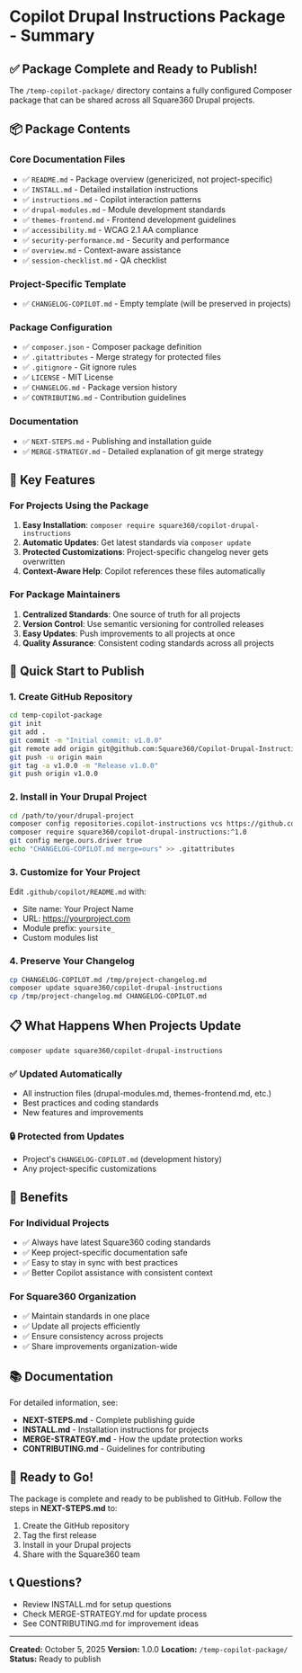 # Copilot Drupal Instructions Package - Summary

## ✅ Package Complete and Ready to Publish!

The `/temp-copilot-package/` directory contains a fully configured Composer package that can be shared across all Square360 Drupal projects.

## 📦 Package Contents

### Core Documentation Files
- ✅ `README.md` - Package overview (genericized, not project-specific)
- ✅ `INSTALL.md` - Detailed installation instructions
- ✅ `instructions.md` - Copilot interaction patterns
- ✅ `drupal-modules.md` - Module development standards
- ✅ `themes-frontend.md` - Frontend development guidelines
- ✅ `accessibility.md` - WCAG 2.1 AA compliance
- ✅ `security-performance.md` - Security and performance
- ✅ `overview.md` - Context-aware assistance
- ✅ `session-checklist.md` - QA checklist

### Project-Specific Template
- ✅ `CHANGELOG-COPILOT.md` - Empty template (will be preserved in projects)

### Package Configuration
- ✅ `composer.json` - Composer package definition
- ✅ `.gitattributes` - Merge strategy for protected files
- ✅ `.gitignore` - Git ignore rules
- ✅ `LICENSE` - MIT License
- ✅ `CHANGELOG.md` - Package version history
- ✅ `CONTRIBUTING.md` - Contribution guidelines

### Documentation
- ✅ `NEXT-STEPS.md` - Publishing and installation guide
- ✅ `MERGE-STRATEGY.md` - Detailed explanation of git merge strategy

## 🎯 Key Features

### For Projects Using the Package
1. **Easy Installation**: `composer require square360/copilot-drupal-instructions`
2. **Automatic Updates**: Get latest standards via `composer update`
3. **Protected Customizations**: Project-specific changelog never gets overwritten
4. **Context-Aware Help**: Copilot references these files automatically

### For Package Maintainers
1. **Centralized Standards**: One source of truth for all projects
2. **Version Control**: Use semantic versioning for controlled releases
3. **Easy Updates**: Push improvements to all projects at once
4. **Quality Assurance**: Consistent coding standards across all projects

## 🚀 Quick Start to Publish

### 1. Create GitHub Repository
```bash
cd temp-copilot-package
git init
git add .
git commit -m "Initial commit: v1.0.0"
git remote add origin git@github.com:Square360/Copilot-Drupal-Instructions.git
git push -u origin main
git tag -a v1.0.0 -m "Release v1.0.0"
git push origin v1.0.0
```

### 2. Install in Your Drupal Project
```bash
cd /path/to/your/drupal-project
composer config repositories.copilot-instructions vcs https://github.com/Square360/Copilot-Drupal-Instructions
composer require square360/copilot-drupal-instructions:^1.0
git config merge.ours.driver true
echo "CHANGELOG-COPILOT.md merge=ours" >> .gitattributes
```

### 3. Customize for Your Project
Edit `.github/copilot/README.md` with:
- Site name: Your Project Name
- URL: https://yourproject.com
- Module prefix: `yoursite_`
- Custom modules list

### 4. Preserve Your Changelog
```bash
cp CHANGELOG-COPILOT.md /tmp/project-changelog.md
composer update square360/copilot-drupal-instructions
cp /tmp/project-changelog.md CHANGELOG-COPILOT.md
```

## 📋 What Happens When Projects Update

```bash
composer update square360/copilot-drupal-instructions
```

### ✅ Updated Automatically
- All instruction files (drupal-modules.md, themes-frontend.md, etc.)
- Best practices and coding standards
- New features and improvements

### 🔒 Protected from Updates
- Project's `CHANGELOG-COPILOT.md` (development history)
- Any project-specific customizations

## 🎁 Benefits

### For Individual Projects
- ✅ Always have latest Square360 coding standards
- ✅ Keep project-specific documentation safe
- ✅ Easy to stay in sync with best practices
- ✅ Better Copilot assistance with consistent context

### For Square360 Organization
- ✅ Maintain standards in one place
- ✅ Update all projects efficiently
- ✅ Ensure consistency across projects
- ✅ Share improvements organization-wide

## 📚 Documentation

For detailed information, see:
- **NEXT-STEPS.md** - Complete publishing guide
- **INSTALL.md** - Installation instructions for projects
- **MERGE-STRATEGY.md** - How the update protection works
- **CONTRIBUTING.md** - Guidelines for contributing

## 🎉 Ready to Go!

The package is complete and ready to be published to GitHub. Follow the steps in **NEXT-STEPS.md** to:
1. Create the GitHub repository
2. Tag the first release
3. Install in your Drupal projects
4. Share with the Square360 team

## 📞 Questions?

- Review INSTALL.md for setup questions
- Check MERGE-STRATEGY.md for update process
- See CONTRIBUTING.md for improvement ideas

---

**Created:** October 5, 2025
**Version:** 1.0.0
**Location:** `/temp-copilot-package/`
**Status:** Ready to publish
